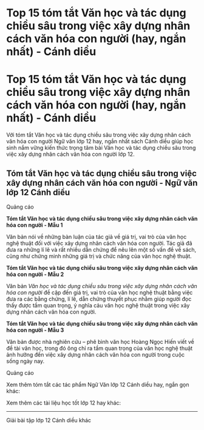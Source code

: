 # Top 15 tóm tắt Văn học và tác dụng chiều sâu trong việc xây dựng nhân cách văn hóa con người (hay, ngắn nhất) - Cánh diều

# Top 15 tóm tắt Văn học và tác dụng chiều sâu trong việc xây dựng nhân cách văn hóa con người (hay, ngắn nhất) - Cánh diều

Với tóm tắt Văn học và tác dụng chiều sâu trong việc xây dựng nhân cách văn hóa con người Ngữ văn lớp 12 hay, ngắn nhất sách Cánh diều giúp học sinh nắm vững kiến thức trọng tâm bài Văn học và tác dụng chiều sâu trong việc xây dựng nhân cách văn hóa con người lớp 12.

## Tóm tắt Văn học và tác dụng chiều sâu trong việc xây dựng nhân cách văn hóa con người - Ngữ văn lớp 12 Cánh diều

Quảng cáo

**Tóm tắt Văn học và tác dụng chiều sâu trong việc xây dựng nhân cách văn hóa con người - Mẫu 1**

Văn bản nói về những bàn luận của tác giả về giá trị, vai trò của văn học nghệ thuật đối với việc xây dựng nhân cách văn hóa con người. Tác giả đã đưa ra những lí lẽ và rất nhiều dẫn chứng để nêu lên một số vấn đề về sách, cũng như chứng minh những giá trị và chức năng của văn học nghệ thuật.

**Tóm tắt Văn học và tác dụng chiều sâu trong việc xây dựng nhân cách văn hóa con người - Mẫu 2**

Văn bản _Văn học và tác dụng chiều sâu trong việc xây dựng nhân cách văn hóa con người_ đề cập đến giá trị, vai trò của văn học nghệ thuật bằng việc đưa ra các bằng chứng, lí lẽ, dẫn chứng thuyết phục nhằm giúp người đọc thấy được tầm quan trọng, ý nghĩa cảu văn học nghệ thuật trong việc xây dựng nhân cách văn hóa con người.

**Tóm tắt Văn học và tác dụng chiều sâu trong việc xây dựng nhân cách văn hóa con người - Mẫu 3**

Văn bản được nhà nghiên cứu – phê bình văn học Hoàng Ngọc Hiến viết về đề tài văn học, trong đó ông chỉ ra tầm quan trọng của văn học nghệ thuật ảnh hưởng đến việc xây dựng nhân cách văn hóa con người trong cuộc sống ngày nay.

Quảng cáo

Xem thêm tóm tắt các tác phẩm Ngữ Văn lớp 12 Cánh diều hay, ngắn gọn khác:

Xem thêm các tài liệu học tốt lớp 12 hay khác:

* * *

Giải bài tập lớp 12 Cánh diều khác
